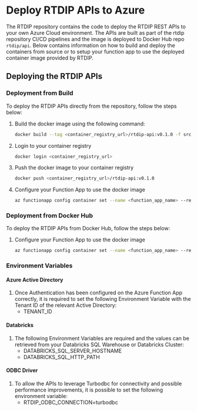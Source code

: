# Deploy RTDIP APIs to Azure

The RTDIP repository contains the code to deploy the RTDIP REST APIs to your own Azure Cloud environment. The APIs are built as part of the rtdip repository CI/CD pipelines and the image is deployed to Docker Hub repo `rtdip/api`. Below contains information on how to build and deploy the containers from source or to setup your function app to use the deployed container image provided by RTDIP.

## Deploying the RTDIP APIs

### Deployment from Build

To deploy the RTDIP APIs directly from the repository, follow the steps below:

1. Build the docker image using the following command:
    ```bash
    docker build --tag <container_registry_url>/rtdip-api:v0.1.0 -f src/api/Dockerfile .
    ```
1. Login to your container registry
    ```bash
    docker login <container_registry_url>
    ```
1. Push the docker image to your container registry
    ```bash
    docker push <container_registry_url>/rtdip-api:v0.1.0
    ```
1. Configure your Function App to use the docker image
    ```bash
    az functionapp config container set --name <function_app_name> --resource-group <resource_group_name> --docker-custom-image-name <container_registry_url>/rtdip-api:v0.1.0
    ```

### Deployment from Docker Hub

To deploy the RTDIP APIs from Docker Hub, follow the steps below:

1. Configure your Function App to use the docker image
    ```bash
    az functionapp config container set --name <function_app_name> --resource-group <resource_group_name> --docker-custom-image-name rtdip/api:azure-<version>
    ```

### Environment Variables

#### Azure Active Directory
1. Once Authentication has been configured on the Azure Function App correctly, it is required to set the following Environment Variable with the Tenant ID of the relevant Active Directory:
    - TENANT_ID

#### Databricks
1. The following Environment Variables are required and the values can be retrieved from your Databricks SQL Warehouse or Databricks Cluster:
    - DATABRICKS_SQL_SERVER_HOSTNAME
    - DATABRICKS_SQL_HTTP_PATH

#### ODBC Driver
1. To allow the APIs to leverage Turbodbc for connectivity and possible performance improvements, it is possible to set the following environment variable:
    - RTDIP_ODBC_CONNECTION=turbodbc
